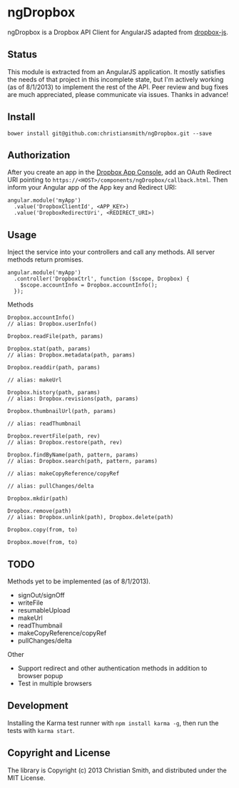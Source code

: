 # ngDropbox

ngDropbox is a Dropbox API Client for AngularJS adapted from [dropbox-js](https://github.com/dropbox/dropbox-js). 


## Status

This module is extracted from an AngularJS application. It mostly satisfies the needs of that project in this incomplete state, but I'm actively working (as of 8/1/2013) to implement the rest of the API. Peer review and bug fixes are much appreciated, please communicate via issues. Thanks in advance!


## Install

    bower install git@github.com:christiansmith/ngDropbox.git --save


## Authorization

After you create an app in the [Dropbox App Console](https://www.dropbox.com/developers/apps), add an OAuth Redirect URI pointing to `https://<HOST>/components/ngDropbox/callback.html`. Then inform your Angular app of the App key and Redirect URI:

    angular.module('myApp')
      .value('DropboxClientId', <APP_KEY>)
      .value('DropboxRedirectUri', <REDIRECT_URI>)

## Usage

Inject the service into your controllers and call any methods. All server methods return promises.

    angular.module('myApp')
      .controller('DropboxCtrl', function ($scope, Dropbox) {
        $scope.accountInfo = Dropbox.accountInfo();
      });

Methods

    Dropbox.accountInfo()
    // alias: Dropbox.userInfo()
    
    Dropbox.readFile(path, params)
    
    Dropbox.stat(path, params)
    // alias: Dropbox.metadata(path, params)

    Dropbox.readdir(path, params)

    // alias: makeUrl 

    Dropbox.history(path, params)
    // alias: Dropbox.revisions(path, params)

    Dropbox.thumbnailUrl(path, params)

    // alias: readThumbnail

    Dropbox.revertFile(path, rev)
    // alias: Dropbox.restore(path, rev)

    Dropbox.findByName(path, pattern, params)
    // alias: Dropbox.search(path, pattern, params)

    // alias: makeCopyReference/copyRef

    // alias: pullChanges/delta

    Dropbox.mkdir(path)

    Dropbox.remove(path)
    // alias: Dropbox.unlink(path), Dropbox.delete(path)

    Dropbox.copy(from, to)

    Dropbox.move(from, to)




## TODO

Methods yet to be implemented (as of 8/1/2013).

* signOut/signOff
* writeFile
* resumableUpload
* makeUrl
* readThumbnail
* makeCopyReference/copyRef
* pullChanges/delta

Other

* Support redirect and other authentication methods in addition to browser popup
* Test in multiple browsers


## Development

Installing the Karma test runner with `npm install karma -g`, then run the tests with `karma start`.


## Copyright and License

The library is Copyright (c) 2013 Christian Smith, and distributed under the MIT License.